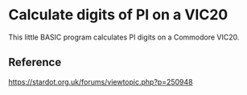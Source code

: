 # Calculate digits of PI on a VIC20

This little BASIC program calculates PI digits on a Commodore VIC20.

## Reference

https://stardot.org.uk/forums/viewtopic.php?p=250948
